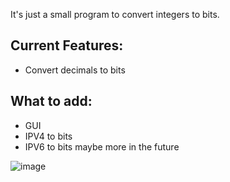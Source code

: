 It's just a small program to convert integers to bits.

## Current Features:
  - Convert decimals to bits

## What to add:
  - GUI
  - IPV4 to bits
  - IPV6 to bits
maybe more in the future

![image](https://github.com/LoulouNoLegend/Integer2Bits/assets/40952934/5cd83234-423e-4434-8908-230f62720d9b)
